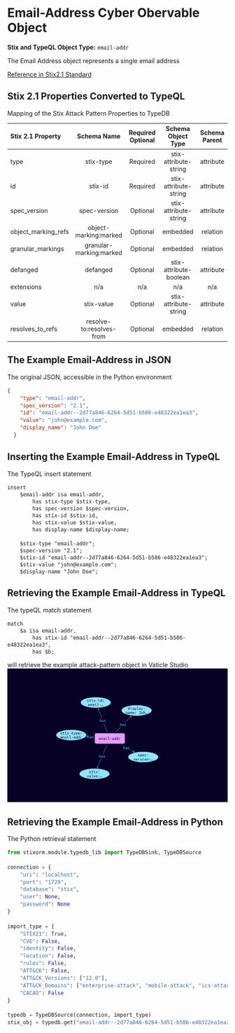 # Email-Address Cyber Obervable Object

**Stix and TypeQL Object Type:**  `email-addr`

The Email Address object represents a single email address

[Reference in Stix2.1 Standard](https://docs.oasis-open.org/cti/stix/v2.1/os/stix-v2.1-os.html#_wmenahkvqmgj)
## Stix 2.1 Properties Converted to TypeQL
Mapping of the Stix Attack Pattern Properties to TypeDB

|  Stix 2.1 Property    |           Schema Name             | Required  Optional  |      Schema Object Type | Schema Parent  |
|:--------------------|:--------------------------------:|:------------------:|:------------------------:|:-------------:|
|  type                 |            stix-type              |      Required       |  stix-attribute-string    |   attribute    |
|  id                   |             stix-id               |      Required       |  stix-attribute-string    |   attribute    |
|  spec_version         |           spec-version            |      Optional       |  stix-attribute-string    |   attribute    |
|  object_marking_refs  |      object-marking:marked        |      Optional       |   embedded     |relation |
|  granular_markings    |     granular-marking:marked       |      Optional       |   embedded     |relation |
| defanged |defanged |      Optional       |stix-attribute-boolean |   attribute    |
|  extensions           |               n/a                 |        n/a          |           n/a             |      n/a       |
| value |stix-value |      Optional       |  stix-attribute-string    |   attribute    |
| resolves_to_refs |resolve-to:resolves-from |      Optional       |   embedded     |relation |

## The Example Email-Address in JSON
The original JSON, accessible in the Python environment
```json
{
    "type": "email-addr",  
    "spec_version": "2.1",  
    "id": "email-addr--2d77a846-6264-5d51-b586-e48322ea1ea3",
    "value": "john@example.com",  
    "display_name": "John Doe"
  }
```


## Inserting the Example Email-Address in TypeQL
The TypeQL insert statement
```typeql
insert 
    $email-addr isa email-addr,
        has stix-type $stix-type,
        has spec-version $spec-version,
        has stix-id $stix-id,
        has stix-value $stix-value,
        has display-name $display-name;
    
    $stix-type "email-addr";
    $spec-version "2.1";
    $stix-id "email-addr--2d77a846-6264-5d51-b586-e48322ea1ea3";
    $stix-value "john@example.com";
    $display-name "John Doe";
```

## Retrieving the Example Email-Address in TypeQL
The typeQL match statement

```typeql
match
    $a isa email-addr,
        has stix-id "email-addr--2d77a846-6264-5d51-b586-e48322ea1ea3",
        has $b;
```


will retrieve the example attack-pattern object in Vaticle Studio
![Email-Address Example](./img/email-addr.png)

## Retrieving the Example Email-Address  in Python
The Python retrieval statement

```python
from stixorm.module.typedb_lib import TypeDBSink, TypeDBSource

connection = {
    "uri": "localhost",
    "port": "1729",
    "database": "stix",
    "user": None,
    "password": None
}

import_type = {
    "STIX21": True,
    "CVE": False,
    "identity": False,
    "location": False,
    "rules": False,
    "ATT&CK": False,
    "ATT&CK_Versions": ["12.0"],
    "ATT&CK_Domains": ["enterprise-attack", "mobile-attack", "ics-attack"],
    "CACAO": False
}

typedb = TypeDBSource(connection, import_type)
stix_obj = typedb.get("email-addr--2d77a846-6264-5d51-b586-e48322ea1ea3")
```

